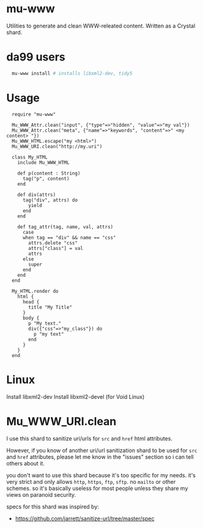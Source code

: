 mu-www
==========

Utilities to generate and clean WWW-releated content.
Written as a Crystal shard.

da99 users
==========

```bash
  mu-www install # installs libxml2-dev, tidy5
```

Usage
=============

```crystal
  require "mu-www"

  Mu_WWW_Attr.clean("input", {"type"=>"hidden", "value"=>"my val"})
  Mu_WWW_Attr.clean("meta", {"name"=>"keywords", "content"=>" <my content> "})
  Mu_WWW_HTML.escape("my <html>")
  Mu_WWW_URI.clean("http://my.uri")

  class My_HTML
    include Mu_WWW_HTML

    def p(content : String)
      tag("p", content)
    end

    def div(attrs)
      tag("div", attrs) do
        yield
      end
    end

    def tag_attr(tag, name, val, attrs)
      case
      when tag == "div" && name == "css"
        attrs.delete "css"
        attrs["class"] = val
        attrs
      else
        super
      end
    end
  end

  My_HTML.render do
    html {
      head {
        title "My Title"
      }
      body {
        p "My text."
        div({"css"=>"my_class"}) do
          p "my text"
        end
      }
    }
  end

```

Linux
==========

Install libxml2-dev
Install libxml2-devel (for Void Linux)


Mu\_WWW\_URI.clean
==================

I use this shard to sanitize uri/urls for `src` and `href` html attributes.

However, if you know of another uri/url sanitization shard to be used for
`src` and `href` attributes, please let me know in the "issues" section
so i can tell others about it.

you don't want to use this shard because it's too specific for my needs.
it's very strict and only allows `http`, `https`, `ftp`, `sftp`.
no `mailto` or other schemes. so it's basically useless for most people
unless they share my views on paranoid security.


specs for this shard was inspired by:
  * https://github.com/jarrett/sanitize-url/tree/master/spec
